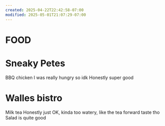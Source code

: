 ```yaml
---
created: 2025-04-22T22:42:58-07:00
modified: 2025-05-01T21:07:29-07:00
---
```


# FOOD

# Sneaky Petes
BBQ chicken
I was really hungry so idk
Honestly super good

# Walles bistro
Milk tea
Honestly just OK, kinda too watery, like the tea forward taste tho
Salad is quite good
